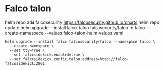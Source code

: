 # Falco talon

helm repo add falcosecurity https://falcosecurity.github.io/charts
helm repo update
helm upgrade --install falco-talon falcosecurity/falco -n falco --create-namespace --values  falco-talon-helm-values.yaml


~~~
helm upgrade --install falco falcosecurity/falco --namespace falco \
  --create-namespace \
  --set tty=true \
  --set falcosidekick.enabled=true \
  --set falcosidekick.config.talon.address=http://falco-falcosidekick:2801
~~~






